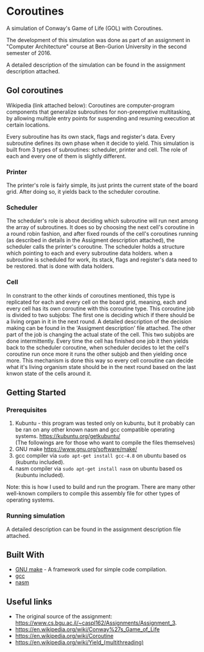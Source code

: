 # Coroutines

A simulation of Conway's Game of Life (GOL) with Coroutines.

The development of this simulation was done as part of an assignment in "Computer Architecture" course at Ben-Gurion University in the second semester of 2016.

A detailed description of the simulation can be found in the assignment description attached.

## Gol coroutines 

Wikipedia (link attached below): Coroutines are computer-program components that generalize subroutines for non-preemptive multitasking, by allowing multiple entry points for suspending and resuming execution at certain locations.

Every subroutine has its own stack, flags and register's data.
Every subroutine defines its own phase when it decide to yield.
This simulation is built from 3 types of subroutines: scheduler, printer and cell.
The role of each and every one of them is slightly different.

### Printer

The printer's role is fairly simple, its just prints the current state of the board grid.
After doing so, it yields back to the scheduler coroutine.

### Scheduler

The scheduler's role is about deciding which subroutine will run next among the array of subroutines.
It does so by choosing the next cell's coroutine in a round robin fashion, and after fixed rounds of the cell's coroutines running (as described in details in the Assigment description attached), the scheduler calls the printer's coroutine.
The scheduler holds a structure which pointing to each and every subroutine data holders.
when a subroutine is scheduled for work, its stack, flags and register's data need to be restored. that is done with data holders.

### Cell

In constrant to the other kinds of coroutines mentioned, this type is replicated for each and every cell on the board grid, meaning, each and every cell has its own coroutine with this coroutine type.
This coroutine job is divided to two subjobs:
The first one is deciding which if there should be a living organ in it in the next round. A detailed description of the decision making can be found in the 'Assigment description' file attached.
The other part of the job is changing the actual state of the cell.
This two subjobs are done intermittently. Every time the cell has finished one job it then yields back to the scheduler coroutine, when scheduler decides to let the cell's coroutine run once more it runs the other subjob and then yielding once more. This mechanism is done this way so every cell coroutine can decide what it's living organism state should be in the next round based on the last knwon state of the cells around it.

## Getting Started
### Prerequisites

1. Kubuntu - this program was tested only on kubuntu, but it probably can be ran on any other known nasm and gcc compatible operating systems.
	https://kubuntu.org/getkubuntu/</br>
(The followings are for those who want to compile the files themselves)
2. GNU make
	https://www.gnu.org/software/make/
3. gcc compiler
	via ```sudo apt-get install gcc-4.8``` on ubuntu based os (kubuntu included).
4. nasm compiler
	via ```sudo apt-get install nasm``` on ubuntu based os (kubuntu included).
	
Note: this is how I used to build and run the program. There are many other well-known compilers to compile this assembly file for other types of operating systems.

### Running simulation

A detailed description can be found in the assignment description file attached.

## Built With

* [GNU make](https://www.gnu.org/software/make/) - A framework used for simple code compilation.
* [gcc](https://gcc.gnu.org/)
* [nasm](http://www.nasm.us/)

## Useful links

* The original source of the assignment: https://www.cs.bgu.ac.il/~caspl162/Assignments/Assignment_3.
* https://en.wikipedia.org/wiki/Conway%27s_Game_of_Life
* https://en.wikipedia.org/wiki/Coroutine
* https://en.wikipedia.org/wiki/Yield_(multithreading)
